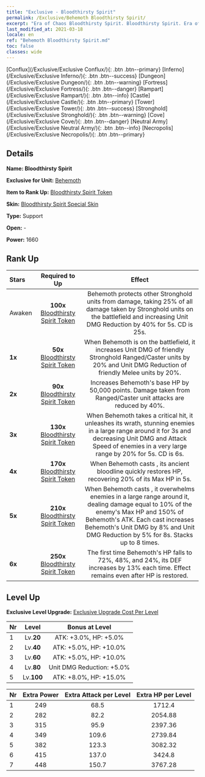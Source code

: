 ```yaml
---
title: "Exclusive - Bloodthirsty Spirit"
permalink: /Exclusive/Behemoth Bloodthirsty Spirit/
excerpt: "Era of Chaos Bloodthirsty Spirit. Bloodthirsty Spirit. Era of Chaos Exclusive Bloodthirsty Spirit. Behemoth Exclusive."
last_modified_at: 2021-03-18
locale: en
ref: "Behemoth Bloodthirsty Spirit.md"
toc: false
classes: wide
---
```

 [Conflux](/Exclusive/Exclusive Conflux/){: .btn .btn--primary} [Inferno](/Exclusive/Exclusive Inferno/){: .btn .btn--success} [Dungeon](/Exclusive/Exclusive Dungeon/){: .btn .btn--warning} [Fortress](/Exclusive/Exclusive Fortress/){: .btn .btn--danger} [Rampart](/Exclusive/Exclusive Rampart/){: .btn .btn--info} [Castle](/Exclusive/Exclusive Castle/){: .btn .btn--primary} [Tower](/Exclusive/Exclusive Tower/){: .btn .btn--success} [Stronghold](/Exclusive/Exclusive Stronghold/){: .btn .btn--warning} [Cove](/Exclusive/Exclusive Cove/){: .btn .btn--danger} [Neutral Army](/Exclusive/Exclusive Neutral Army/){: .btn .btn--info} [Necropolis](/Exclusive/Exclusive Necropolis/){: .btn .btn--primary} 

## Details
 **Name: Bloodthirsty Spirit** 

 **Exclusive for Unit:** [Behemoth](/units/Behemoth/) 

 **Item to Rank Up:** [Bloodthirsty Spirit Token](/Items/con_982/)

 **Skin:** [Bloodthirsty Spirit Special Skin](/Items/con_650/)

 **Type:** Support

 **Open:** -

 **Power:** 1660

## Rank Up

  |     Stars    |  Required to Up | Effect |
  |:-------------|:---------------:|:---------------:|
  |  Awaken  | **100x** [Bloodthirsty Spirit Token](/Items/con_982/) | <Stronghold Spirit> Behemoth protects other Stronghold units from damage, taking 25% of all damage taken by Stronghold units on the battlefield and increasing Unit DMG Reduction by 40% for 5s. CD is 25s. |
  | **1x** <i class="fas fa-star"/> | **50x** [Bloodthirsty Spirit Token](/Items/con_982/) | When Behemoth is on the battlefield, it increases Unit DMG of friendly Stronghold Ranged/Caster units by 20% and Unit DMG Reduction of friendly Melee units by 20%. |
  | **2x** <i class="fas fa-star"/> | **90x** [Bloodthirsty Spirit Token](/Items/con_982/) | Increases Behemoth's base HP by 50,000 points. Damage taken from Ranged/Caster unit attacks are reduced by 40%. |
  | **3x** <i class="fas fa-star"/> | **130x** [Bloodthirsty Spirit Token](/Items/con_982/) | <Mighty Behemoth> When Behemoth takes a critical hit, it unleashes its wrath, stunning enemies in a large range around it for 3s and decreasing Unit DMG and Attack Speed of enemies in a very large range by 20% for 5s. CD is 6s. |
  | **4x** <i class="fas fa-star"/> | **170x** [Bloodthirsty Spirit Token](/Items/con_982/) | When Behemoth casts <Stronghold Spirit>, its ancient bloodline quickly restores HP, recovering 20% of its Max HP in 5s. |
  | **5x** <i class="fas fa-star"/> | **210x** [Bloodthirsty Spirit Token](/Items/con_982/) | When Behemoth casts <Mighty Behemoth>, it overwhelms enemies in a large range around it, dealing damage equal to 10% of the enemy's Max HP and 150% of Behemoth's ATK. Each <Mighty Behemoth> cast increases Behemoth's Unit DMG by 8% and Unit DMG Reduction by 5% for 8s. Stacks up to 8 times. |
  | **6x** <i class="fas fa-star"/> | **250x** [Bloodthirsty Spirit Token](/Items/con_982/) | <War Frenzy> The first time Behemoth's HP falls to 72%, 48%, and 24%, its DEF increases by 13% each time. Effect remains even after HP is restored. |


## Level Up
 **Exclusive Level Upgrade:** [Exclusive Upgrade Cost Per Level](/Exclusive/ExclusiveUpgradeCostPerLevel/)

  |  Nr  |   Level  | Bonus at Level |
  |:-----|:--------:|:--------------:|
  | 1 | Lv.**20** | ATK: +3.0%, HP: +5.0% |
  | 2 | Lv.**40** | ATK: +5.0%, HP: +10.0% |
  | 3 | Lv.**60** | ATK: +5.0%, HP: +10.0% |
  | 4 | Lv.**80** | Unit DMG Reduction: +5.0% |
  | 5 | Lv.**100** | ATK: +8.0%, HP: +15.0% |


  |  Nr  |  Extra Power | Extra Attack per Level | Extra HP per Level |
  |:-----|:--------:|:--------:|:--------:|
  | 1 | 249 | 68.5 | 1712.4 |
  | 2 | 282 | 82.2 | 2054.88 |
  | 3 | 315 | 95.9 | 2397.36 |
  | 4 | 349 | 109.6 | 2739.84 |
  | 5 | 382 | 123.3 | 3082.32 |
  | 6 | 415 | 137.0 | 3424.8 |
  | 7 | 448 | 150.7 | 3767.28 |


